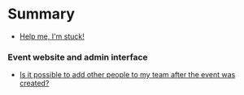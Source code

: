 # Summary

* [Help me, I'm stuck!](general/stuck.md)

### Event website and admin interface

* [Is it possible to add other people to my team after the event was created?](website/add_orga.md)